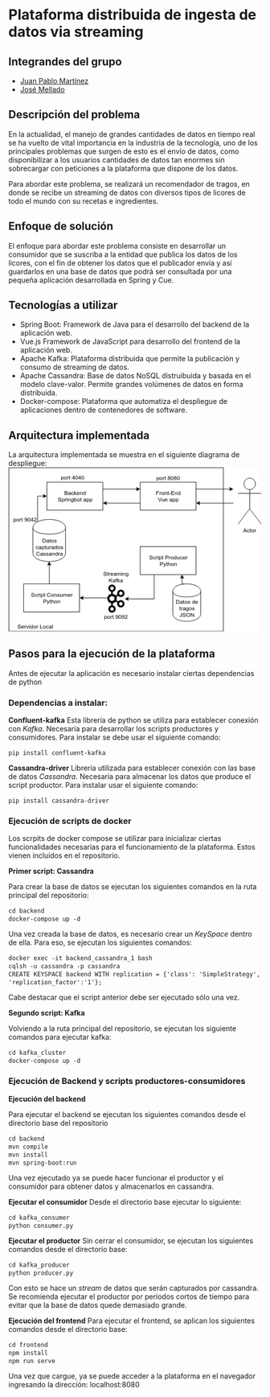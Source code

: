 # Plataforma distribuida de ingesta de datos via streaming

## Integrandes del grupo
- [Juan Pablo Martínez](https://github.com/jpm343)
- [José Mellado](https://github.com/JoseMellado)

## Descripción del problema
En la actualidad, el manejo de grandes cantidades de datos en tiempo real se ha vuelto de vital importancia en la industria de la tecnología, uno de los principales problemas que surgen de esto es el envío de datos, como disponibilizar a los usuarios cantidades de datos tan enormes sin sobrecargar con peticiones a la plataforma que dispone de los datos.

Para abordar este problema, se realizará un recomendador de tragos, en donde se recibe un streaming de datos con diversos tipos de licores de todo el mundo con su recetas e ingredientes.

## Enfoque de solución
El enfoque para abordar este problema consiste en desarrollar un consumidor que se suscriba a la entidad que publica los datos de los licores, con el fin de obtener los datos que el publicador envía y así guardarlos en una base de datos que podrá ser consultada por una pequeña aplicación desarrollada en Spring y Cue.

## Tecnologías a utilizar
- Spring Boot: Framework de Java para el desarrollo del backend de la aplicación web.
- Vue.js Framework de JavaScript para desarrollo del frontend de la aplicación web.
- Apache Kafka: Plataforma distribuida que permite la publicación y consumo de streaming de datos.
- Apache Cassandra: Base de datos NoSQL distruibuida y basada en el modelo clave-valor. Permite grandes volúmenes de datos en forma distribuida.
- Docker-compose: Plataforma que automatiza el despliegue de aplicaciones dentro de contenedores de software.

## Arquitectura implementada
La arquitectura implementada se muestra en el siguiente diagrama de despliegue:
![alt text](https://raw.githubusercontent.com/jpm343/Recomendador_kafka/master/misc/diagrama_arch.png)

## Pasos para la ejecución de la plataforma
Antes de ejecutar la aplicación es necesario instalar ciertas dependencias de python
### Dependencias a instalar:
**Confluent-kafka**
Esta librería de python se utiliza para establecer conexión con *Kafka*. Necesaria para desarrollar los scripts productores y consumidores.
Para instalar se debe usar el siguiente comando:
```
pip install confluent-kafka
```
**Cassandra-driver**
Librería utilizada para establecer conexión con las base de datos *Cassandra*. Necesaria para almacenar los datos que produce el script productor.
Para instalar usar el siguiente comando:
```
pip install cassandra-driver
```
### Ejecución de scripts de docker
Los scrpits de docker compose se utilizar para inicializar ciertas funcionalidades necesarias para el funcionamiento de la plataforma. Estos vienen incluidos en el repositorio.

**Primer script: Cassandra**

Para crear la base de datos se ejecutan los siguientes comandos en la ruta principal del repositorio:
```
cd backend
docker-compose up -d
```
Una vez creada la base de datos, es necesario crear un *KeySpace* dentro de ella. Para eso, se ejecutan los siguientes comandos:
```
docker exec -it backend_cassandra_1 bash
cqlsh -u cassandra -p cassandra
CREATE KEYSPACE backend WITH replication = {'class': 'SimpleStrategy', 'replication_factor':'1'};
```
Cabe destacar que el script anterior debe ser ejecutado sólo una vez.

**Segundo script: Kafka**

Volviendo a la ruta principal del repositorio, se ejecutan los siguiente comandos para ejecutar kafka:
```
cd kafka_cluster
docker-compose up -d
```
### Ejecución de Backend y scripts productores-consumidores

**Ejecución del backend**

Para ejecutar el backend se ejecutan los siguientes comandos desde el directorio base del repositorio
```
cd backend
mvn compile
mvn install
mvn spring-boot:run
```
Una vez ejecutado ya se puede hacer funcionar el productor y el consumidor para obtener datos y almacenarlos en cassandra.

**Ejecutar el consumidor**
Desde el directorio base ejecutar lo siguiente:
```
cd kafka_consumer
python consumer.py
```

**Ejecutar el productor**
Sin cerrar el consumidor, se ejecutan los siguientes comandos desde el directorio base:
```
cd kafka_producer
python producer.py
```
Con esto se hace un *stream* de datos que serán capturados por cassandra. Se recomienda ejecutar el productor por períodos cortos de tiempo para evitar que la base de datos quede demasiado grande.

**Ejecución del frontend**
Para ejecutar el frontend, se aplican los siguientes comandos desde el directorio base:
```
cd frontend
npm install
npm run serve
```
Una vez que cargue, ya se puede acceder a la plataforma en el navegador ingresando la dirección: localhost:8080

